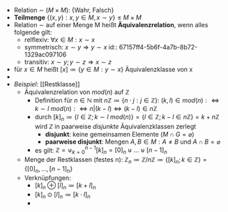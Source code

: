 - Relation $\sim$ ($M\times M$): {Wahr, Falsch}
- **Teilmenge** $\lbrace(x,y):x,y\in M,x\sim y\rbrace\leq M\times M$
- Relation $\sim$ auf einer Menge M heißt **Äquivalenzrelation**, wenn alles folgende gilt:
	- relflexiv: $\forall x\in M:x\sim x$
	- symmetrisch: $x\sim y\Rightarrow y\sim x$
	  id:: 67157ff4-5b6f-4a7b-8b72-1329ac097106
	- transitiv: $x\sim y;y\sim z\Rightarrow x\sim z$
- für $x\in M$ heißt $[x]\coloneqq \lbrace y\in M:y\sim x\rbrace$ Äquivalenzklasse von x
-
- *Beispiel*: [[Restklasse]]
	- Äquivalenzrelation von $mod(n)$ auf $\mathbb{Z}$
		- Definition für $n\in\mathbb{N}$ mit $n\mathbb{Z}\coloneqq \lbrace n\cdot j:j\in\mathbb{Z}\rbrace$: $(k,l)\in mod(n):\Leftrightarrow k\sim l \ mod(n):\Leftrightarrow n|(k-l)\Leftrightarrow(k-l)\in n\mathbb{Z}$
		- durch $[k]_{n}\coloneqq \lbrace l\in\mathbb{Z};k\sim l\ mod(n)\rbrace=\lbrace l\in\mathbb{Z};k-l\in n\mathbb{Z}\rbrace=k+n\mathbb{Z}$ wird $\mathbb{Z}$ in paarweise *disjunkte* Äquivalenzklassen zerlegt
			- **disjunkt**: keine gemeinsamen Elemente ($M\cap G=\varnothing$)
			- **paarweise disjunkt**: Mengen $A,B\in M:A\neq B$ und $A\cap B=\varnothing$
		- es gilt: $\mathbb{Z}=\uplus_{k=0}^{n-1}[k]_{n}=[0]_{n}\uplus...\uplus[n-1]_{n}$
	- Menge der Restklassen (festes n): $\mathbb{Z}_{n}\coloneqq \mathbb{Z}/n\mathbb{Z}\coloneqq \lbrace[k]_{n};k\in\mathbb{Z}\rbrace=\lbrace[0]_{n},...,[n-1]_{n}\rbrace$
	- Verknüpfungen:
		- $[k]_{n}\oplus[l]_{n}\coloneqq [k+l]_{n}$
		- $[k]_{n}\odot[l]_{n}\coloneqq [k\cdot l]_{n}$
		-